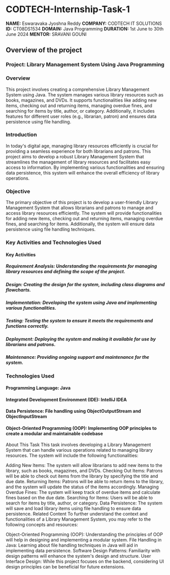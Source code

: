 # CODTECH-Internship-Task-1

**NAME:** Eswaravaka Jyoshna Reddy
**COMPANY:** CODTECH IT SOLUTIONS
**ID:** CT08DS1534
**DOMAIN:** Java Programming
**DURATION:** 1st June to 30th June 2024
**MENTOR:** SRAVANI GOUNI

## Overview of the project

### Project: Library Management System Using Java Programming

### Overview 

This project involves creating a comprehensive Library Management System using Java. The system manages various library resources such as books, magazines, and DVDs. It supports functionalities like adding new items, checking out and returning items, managing overdue fines, and searching for items by title, author, or category. Additionally, it includes features for different user roles (e.g., librarian, patron) and ensures data persistence using file handling.

### Introduction

In today's digital age, managing library resources efficiently is crucial for providing a seamless experience for both librarians and patrons. This project aims to develop a robust Library Management System that streamlines the management of library resources and facilitates easy access to information. By implementing various functionalities and ensuring data persistence, this system will enhance the overall efficiency of library operations.

### Objective

The primary objective of this project is to develop a user-friendly Library Management System that allows librarians and patrons to manage and access library resources efficiently. The system will provide functionalities for adding new items, checking out and returning items, managing overdue fines, and searching for items. Additionally, the system will ensure data persistence using file handling techniques.

### Key Activities and Technologies Used

#### Key Activities

##### Requirement Analysis: Understanding the requirements for managing library resources and defining the scope of the project.
##### Design: Creating the design for the system, including class diagrams and flowcharts.
##### Implementation: Developing the system using Java and implementing various functionalities.
##### Testing: Testing the system to ensure it meets the requirements and functions correctly.
##### Deployment: Deploying the system and making it available for use by librarians and patrons.
##### Maintenance: Providing ongoing support and maintenance for the system.

### Technologies Used

#### Programming Language: Java

#### Integrated Development Environment (IDE): IntelliJ IDEA
#### Data Persistence: File handling using ObjectOutputStream and ObjectInputStream
#### Object-Oriented Programming (OOP): Implementing OOP principles to create a modular and maintainable codebase
About This Task
This task involves developing a Library Management System that can handle various operations related to managing library resources. The system will include the following functionalities:

Adding New Items: The system will allow librarians to add new items to the library, such as books, magazines, and DVDs.
Checking Out Items: Patrons will be able to check out items from the library by specifying the title and due date.
Returning Items: Patrons will be able to return items to the library, and the system will update the status of the items accordingly.
Managing Overdue Fines: The system will keep track of overdue items and calculate fines based on the due date.
Searching for Items: Users will be able to search for items by title, author, or category.
Data Persistence: The system will save and load library items using file handling to ensure data persistence.
Related Content
To further understand the context and functionalities of a Library Management System, you may refer to the following concepts and resources:

Object-Oriented Programming (OOP): Understanding the principles of OOP will help in designing and implementing a modular system.
File Handling in Java: Learning about file handling techniques in Java will aid in implementing data persistence.
Software Design Patterns: Familiarity with design patterns will enhance the system's design and structure.
User Interface Design: While this project focuses on the backend, considering UI design principles can be beneficial for future extensions.
